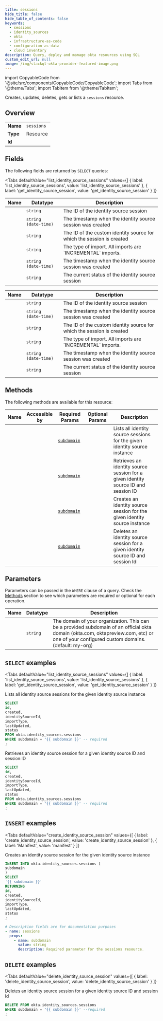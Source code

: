 ```yaml
--- 
title: sessions
hide_title: false
hide_table_of_contents: false
keywords:
  - sessions
  - identity_sources
  - okta
  - infrastructure-as-code
  - configuration-as-data
  - cloud inventory
description: Query, deploy and manage okta resources using SQL
custom_edit_url: null
image: /img/stackql-okta-provider-featured-image.png
---
```


import CopyableCode from '@site/src/components/CopyableCode/CopyableCode';
import Tabs from '@theme/Tabs';
import TabItem from '@theme/TabItem';

Creates, updates, deletes, gets or lists a <code>sessions</code> resource.

## Overview
<table><tbody>
<tr><td><b>Name</b></td><td><code>sessions</code></td></tr>
<tr><td><b>Type</b></td><td>Resource</td></tr>
<tr><td><b>Id</b></td><td><CopyableCode code="okta.identity_sources.sessions" /></td></tr>
</tbody></table>

## Fields

The following fields are returned by `SELECT` queries:

<Tabs
    defaultValue="list_identity_source_sessions"
    values={[
        { label: 'list_identity_source_sessions', value: 'list_identity_source_sessions' },
        { label: 'get_identity_source_session', value: 'get_identity_source_session' }
    ]}
>
<TabItem value="list_identity_source_sessions">

<table>
<thead>
    <tr>
    <th>Name</th>
    <th>Datatype</th>
    <th>Description</th>
    </tr>
</thead>
<tbody>
<tr>
    <td><CopyableCode code="id" /></td>
    <td><code>string</code></td>
    <td>The ID of the identity source session</td>
</tr>
<tr>
    <td><CopyableCode code="created" /></td>
    <td><code>string (date-time)</code></td>
    <td>The timestamp when the identity source session was created</td>
</tr>
<tr>
    <td><CopyableCode code="identitySourceId" /></td>
    <td><code>string</code></td>
    <td>The ID of the custom identity source for which the session is created</td>
</tr>
<tr>
    <td><CopyableCode code="importType" /></td>
    <td><code>string</code></td>
    <td>The type of import.  All imports are `INCREMENTAL` imports.</td>
</tr>
<tr>
    <td><CopyableCode code="lastUpdated" /></td>
    <td><code>string (date-time)</code></td>
    <td>The timestamp when the identity source session was created</td>
</tr>
<tr>
    <td><CopyableCode code="status" /></td>
    <td><code>string</code></td>
    <td>The current status of the identity source session</td>
</tr>
</tbody>
</table>
</TabItem>
<TabItem value="get_identity_source_session">

<table>
<thead>
    <tr>
    <th>Name</th>
    <th>Datatype</th>
    <th>Description</th>
    </tr>
</thead>
<tbody>
<tr>
    <td><CopyableCode code="id" /></td>
    <td><code>string</code></td>
    <td>The ID of the identity source session</td>
</tr>
<tr>
    <td><CopyableCode code="created" /></td>
    <td><code>string (date-time)</code></td>
    <td>The timestamp when the identity source session was created</td>
</tr>
<tr>
    <td><CopyableCode code="identitySourceId" /></td>
    <td><code>string</code></td>
    <td>The ID of the custom identity source for which the session is created</td>
</tr>
<tr>
    <td><CopyableCode code="importType" /></td>
    <td><code>string</code></td>
    <td>The type of import.  All imports are `INCREMENTAL` imports.</td>
</tr>
<tr>
    <td><CopyableCode code="lastUpdated" /></td>
    <td><code>string (date-time)</code></td>
    <td>The timestamp when the identity source session was created</td>
</tr>
<tr>
    <td><CopyableCode code="status" /></td>
    <td><code>string</code></td>
    <td>The current status of the identity source session</td>
</tr>
</tbody>
</table>
</TabItem>
</Tabs>

## Methods

The following methods are available for this resource:

<table>
<thead>
    <tr>
    <th>Name</th>
    <th>Accessible by</th>
    <th>Required Params</th>
    <th>Optional Params</th>
    <th>Description</th>
    </tr>
</thead>
<tbody>
<tr>
    <td><a href="#list_identity_source_sessions"><CopyableCode code="list_identity_source_sessions" /></a></td>
    <td><CopyableCode code="select" /></td>
    <td><a href="#parameter-subdomain"><code>subdomain</code></a></td>
    <td></td>
    <td>Lists all identity source sessions for the given identity source instance</td>
</tr>
<tr>
    <td><a href="#get_identity_source_session"><CopyableCode code="get_identity_source_session" /></a></td>
    <td><CopyableCode code="select" /></td>
    <td><a href="#parameter-subdomain"><code>subdomain</code></a></td>
    <td></td>
    <td>Retrieves an identity source session for a given identity source ID and session ID</td>
</tr>
<tr>
    <td><a href="#create_identity_source_session"><CopyableCode code="create_identity_source_session" /></a></td>
    <td><CopyableCode code="insert" /></td>
    <td><a href="#parameter-subdomain"><code>subdomain</code></a></td>
    <td></td>
    <td>Creates an identity source session for the given identity source instance</td>
</tr>
<tr>
    <td><a href="#delete_identity_source_session"><CopyableCode code="delete_identity_source_session" /></a></td>
    <td><CopyableCode code="delete" /></td>
    <td><a href="#parameter-subdomain"><code>subdomain</code></a></td>
    <td></td>
    <td>Deletes an identity source session for a given identity source ID and session Id</td>
</tr>
</tbody>
</table>

## Parameters

Parameters can be passed in the `WHERE` clause of a query. Check the [Methods](#methods) section to see which parameters are required or optional for each operation.

<table>
<thead>
    <tr>
    <th>Name</th>
    <th>Datatype</th>
    <th>Description</th>
    </tr>
</thead>
<tbody>
<tr id="parameter-subdomain">
    <td><CopyableCode code="subdomain" /></td>
    <td><code>string</code></td>
    <td>The domain of your organization. This can be a provided subdomain of an official okta domain (okta.com, oktapreview.com, etc) or one of your configured custom domains. (default: my-org)</td>
</tr>
</tbody>
</table>

## `SELECT` examples

<Tabs
    defaultValue="list_identity_source_sessions"
    values={[
        { label: 'list_identity_source_sessions', value: 'list_identity_source_sessions' },
        { label: 'get_identity_source_session', value: 'get_identity_source_session' }
    ]}
>
<TabItem value="list_identity_source_sessions">

Lists all identity source sessions for the given identity source instance

```sql
SELECT
id,
created,
identitySourceId,
importType,
lastUpdated,
status
FROM okta.identity_sources.sessions
WHERE subdomain = '{{ subdomain }}' -- required
;
```
</TabItem>
<TabItem value="get_identity_source_session">

Retrieves an identity source session for a given identity source ID and session ID

```sql
SELECT
id,
created,
identitySourceId,
importType,
lastUpdated,
status
FROM okta.identity_sources.sessions
WHERE subdomain = '{{ subdomain }}' -- required
;
```
</TabItem>
</Tabs>


## `INSERT` examples

<Tabs
    defaultValue="create_identity_source_session"
    values={[
        { label: 'create_identity_source_session', value: 'create_identity_source_session' },
        { label: 'Manifest', value: 'manifest' }
    ]}
>
<TabItem value="create_identity_source_session">

Creates an identity source session for the given identity source instance

```sql
INSERT INTO okta.identity_sources.sessions (
subdomain
)
SELECT 
'{{ subdomain }}'
RETURNING
id,
created,
identitySourceId,
importType,
lastUpdated,
status
;
```
</TabItem>
<TabItem value="manifest">

```yaml
# Description fields are for documentation purposes
- name: sessions
  props:
    - name: subdomain
      value: string
      description: Required parameter for the sessions resource.
```
</TabItem>
</Tabs>


## `DELETE` examples

<Tabs
    defaultValue="delete_identity_source_session"
    values={[
        { label: 'delete_identity_source_session', value: 'delete_identity_source_session' }
    ]}
>
<TabItem value="delete_identity_source_session">

Deletes an identity source session for a given identity source ID and session Id

```sql
DELETE FROM okta.identity_sources.sessions
WHERE subdomain = '{{ subdomain }}' --required
;
```
</TabItem>
</Tabs>
